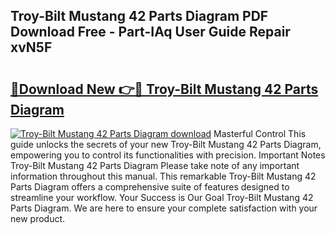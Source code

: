 ## Troy-Bilt Mustang 42 Parts Diagram PDF Download Free - Part-IAq User Guide Repair xvN5F

# <h2><a href="http://dfmall.blite.top/?on=Troy-Bilt+Mustang+42+Parts+Diagram">🔗Download New 👉🔴 Troy-Bilt Mustang 42 Parts Diagram</a></h2>

[![Troy-Bilt Mustang 42 Parts Diagram download](https://i.imgur.com/lujVjoI.png)](http://dfmall.blite.top/?on=Troy-Bilt+Mustang+42+Parts+Diagram)
Masterful Control This guide unlocks the secrets of your new Troy-Bilt Mustang 42 Parts Diagram, empowering you to control its functionalities with precision. Important Notes Troy-Bilt Mustang 42 Parts Diagram Please take note of any important information throughout this manual. This remarkable Troy-Bilt Mustang 42 Parts Diagram offers a comprehensive suite of features designed to streamline your workflow. Your Success is Our Goal Troy-Bilt Mustang 42 Parts Diagram. We are here to ensure your complete satisfaction with your new product.
